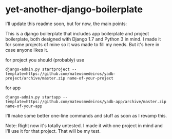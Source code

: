 yet-another-django-boilerplate
==============================

I'll update this readme soon, but for now, the main points:

This is a django boilerplate that includes app boilerplate and project boilerplate, both designed with Django 1.7 and Python 3 in mind.
I made it for some projects of mine so it was made to fill my needs. But it's here in case anyone likes it.

for project you should (probably) use 

```
django-admin.py startproject --template=https://github.com/mateusmedeiros/yadb-project/archive/master.zip name-of-your-project
```

for app

```
django-admin.py startapp --template=https://github.com/mateusmedeiros/yadb-app/archive/master.zip name-of-your-app
```

I'll make some better one-line commands and stuff as soon as I revamp this.

Note: Right now it's totally untested. I made it with one project in mind and I'll use it for that project. That will be my test.
